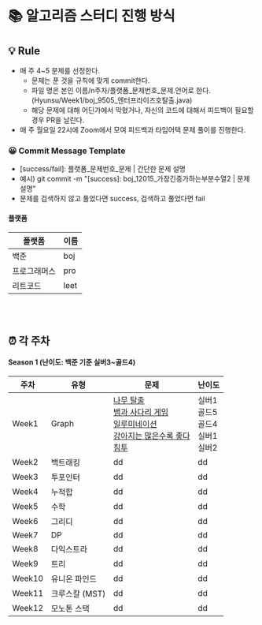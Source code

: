 # 📚 알고리즘 스터디 진행 방식

## 💡 Rule
- 매 주 4~5 문제를 선정한다.
  - 문제는 푼 것을 규칙에 맞게 commit한다.
  - 파일 명은 본인 이름/n주차/플랫폼_문제번호_문제.언어로 한다. (Hyunsu/Week1/boj_9505_엔터프라이즈호탈출.java)
  - 해당 문제에 대해 어딘가에서 막혔거나, 자신의 코드에 대해서 피드백이 필요할 경우 PR을 날린다.
- 매 주 월요일 22시에 Zoom에서 모여 피드백과 타임어택 문제 풀이를 진행한다.

### 😀 Commit Message Template
- [success/fail]: 플랫폼_문제번호_문제 | 간단한 문제 설명
- 예시) git commit -m "[success]: boj_12015_가장긴증가하는부분수열2 | 문제 설명"
- 문제를 검색하지 않고 풀었다면 success, 검색하고 풀었다면 fail

#### 플랫폼
|플랫폼|이름|
|---|---|
|백준|boj|
|프로그래머스|pro|
|리트코드|leet|

<br/><br/>

## ⏰ 각 주차
#### Season 1 (난이도: 백준 기준 실버3~골드4)
|   주차   |   유형   |   문제   |   난이도   |
|--------------|--------------|--------------|--------------|
|Week1|Graph| [나무 탈출](https://www.acmicpc.net/problem/15900) <br/> [뱀과 사다리 게임](https://www.acmicpc.net/problem/16928) <br/> [일루미네이션](https://www.acmicpc.net/problem/5547) <br/> [강아지는 많은수록 좋다](https://www.acmicpc.net/problem/27971) <br/> [침투](https://www.acmicpc.net/problem/13565) <br/> | 실버1 <br/> 골드5 <br/> 골드4 <br/> 실버1 <br/> 실버2 <br/> |
|Week2|백트래킹|dd|dd|
|Week3|투포인터|dd|dd|
|Week4|누적합|dd|dd|
|Week5|수학|dd|dd|
|Week6|그리디|dd|dd|
|Week7|DP|dd|dd|
|Week8|다익스트라|dd|dd|
|Week9|트리|dd|dd|
|Week10|유니온 파인드|dd|dd|
|Week11|크루스칼 (MST)|dd|dd|
|Week12|모노톤 스택|dd|dd|
